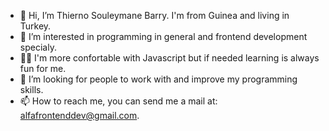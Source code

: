 - 👋 Hi, I’m Thierno Souleymane Barry. I'm from Guinea and living in Turkey.
- 👀 I’m interested in programming in general and frontend development specialy.
- 🏋️‍♀️ I'm more confortable with Javascript but if needed learning is always fun for me.
- 💞️ I’m looking for people to work with and improve my programming skills.
- 📫 How to reach me, you can send me a mail at: alfafrontenddev@gmail.com.

<!---
alfabeta11/alfabeta11 is a ✨ special ✨ repository because its `README.md` (this file) appears on your GitHub profile.
You can click the Preview link to take a look at your changes.
--->
